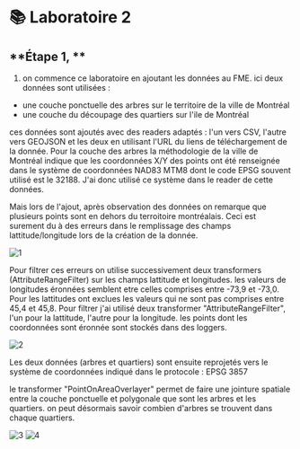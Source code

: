 # **📚 Laboratoire 2**
## **Étape 1, **

1. on commence ce laboratoire en ajoutant les données au FME. ici deux données sont utilisées : 
- une couche ponctuelle des arbres sur le territoire de la ville de Montréal
- une couche du découpage des quartiers sur l'ile de Montréal

ces données sont ajoutés avec des readers adaptés : l'un vers CSV, l'autre vers GEOJSON et les deux en utilisant l'URL du liens de téléchargement de la donnée.
Pour la couche des arbres la méthodologie de la ville de Montréal indique que les coordonnées X/Y des points ont été renseignée dans le système de coordonnées NAD83 MTM8 dont le code EPSG souvent utilisé est le 32188. J'ai donc utilisé ce système dans le reader de cette données.

Mais lors de l'ajout, après observation des données on remarque que plusieurs points sont en dehors du terroitoire montréalais. Ceci est surement du à des erreurs dans le remplissage des champs lattitude/longitude lors de la création de la donnée. 

![1](https://github.com/user-attachments/assets/79ffc078-5180-4842-9100-d268133f629e)


Pour filtrer ces erreurs on utilise successivement deux transformers (AttributeRangeFilter) sur les champs lattitude et longitudes. les valeurs de longitudes éronnées semblent etre celles comprises entre -73,9 et -73,0. Pour les lattitudes ont exclues les valeurs qui ne sont pas comprises entre 45,4 et 45,8. Pour filtrer j'ai utilisé deux transformer "AttributeRangeFilter", l'un pour la lattitude, l'autre pour la longitude. les points dont les coordonnées sont éronnée sont stockés dans des loggers.

![2](https://github.com/user-attachments/assets/99a17d33-2ba7-49a0-81db-f1f389b1bae0)


Les deux données (arbres et quartiers) sont ensuite reprojetés vers le système de coordonnées indiqué dans le protocole : EPSG 3857

le transformer "PointOnAreaOverlayer" permet de faire une jointure spatiale entre la couche ponctuelle et polygonale que sont les arbres et les quartiers. on peut désormais savoir combien d'arbres se trouvent dans chaque quartiers.

![3](https://github.com/user-attachments/assets/adc77fcb-260e-41c2-9b96-f6a615500145)
![4](https://github.com/user-attachments/assets/7d54ff39-5fed-470a-b07f-86362d0573e3)




